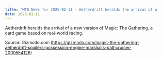 ```yaml
---
title: "MTG News for 2025-02-11 - Aetherdrift heralds the arrival of a new version o..."
date: 2025-02-11
---
```


Aetherdrift heralds the arrival of a new version of Magic: The Gathering, a card game based on real-world racing.

Source: Gizmodo.com (https://gizmodo.com/magic-the-gathering-aetherdrift-spoilers-possession-engine-marshalls-pathcruiser-2000554126)
